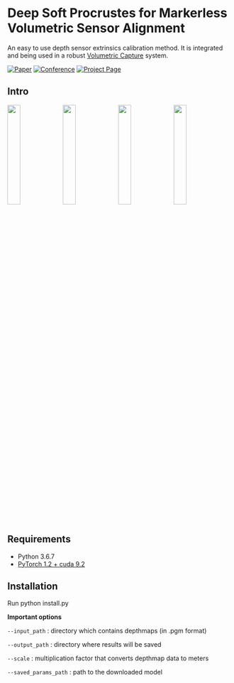 # Deep Soft Procrustes for Markerless Volumetric Sensor Alignment
An easy to use depth sensor extrinsics calibration method. It is integrated and being used in a robust [Volumetric Capture](https://vcl3d.github.io/VolumetricCapture/) system.

<!--
| [Project Page](https://vcl3d.github.io/StructureNet/) | [Paper](https://arxiv.org/pdf/2003.10176.pdf) | ~~[Supplementary Material]~~ |
|:-----:|:------:|:------:|
-->
[![Paper](http://img.shields.io/badge/paper-arxiv.2003.10176-critical.svg?style=plastic)](https://arxiv.org/pdf/2003.10176.pdf)
[![Conference](http://img.shields.io/badge/IEEEVR-2020-blue.svg?style=plastic)](http://ieeevr.org/2020/)
[![Project Page](http://img.shields.io/badge/Project-Page-blueviolet.svg?style=plastic)](https://vcl3d.github.io/StructureNet/)

## Intro

<img src="data/snapshot00.png" width="24%"> <img src="data/snapshot01.png" width="24%"> <img src="data/snapshot02.png" width="24%"> <img src="data/snapshot03.png" width="24%">

## Requirements
- Python 3.6.7
- [PyTorch 1.2 + cuda 9.2](https://pytorch.org/get-started/previous-versions/#v120)

## Installation
Run python install.py

**Important options**

`--input_path` : directory which contains depthmaps (in .pgm format)

`--output_path` : directory where results will be saved

`--scale` : multiplication factor that converts depthmap data to meters

`--saved_params_path` : path to the downloaded model

